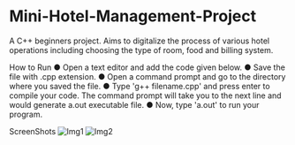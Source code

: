 # Mini-Hotel-Management-Project
A C++ beginners project. Aims to digitalize the process of various hotel operations including choosing the type of room, food and billing system.

How to Run
● Open a text editor and add the code given below.
● Save the file with .cpp extension.
● Open a command prompt and go to the directory where you saved the file.
● Type &#39;g++ filename.cpp&#39; and press enter to compile your code. The command prompt will
take you to the next line and would generate a.out executable file.
● Now, type &#39;a.out&#39; to run your program.

ScreenShots
![Img1](https://github.com/Shreya1201/Mini-Hotel-Management-Project/assets/93670796/cc01fdc0-4a78-44d6-8145-bc4e44b82b3e)
![Img2](https://github.com/Shreya1201/Mini-Hotel-Management-Project/assets/93670796/670adc18-c293-463a-9b91-87c14406e532)
